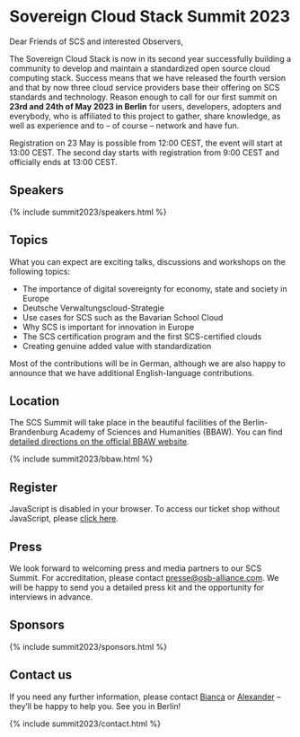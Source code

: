 # Sovereign Cloud Stack Summit 2023

Dear Friends of SCS and interested Observers,

The Sovereign Cloud Stack is now in its second year successfully building a community to develop and maintain a standardized open source cloud computing stack. Success means that we have released the fourth version and that by now three cloud service providers base their offering on SCS standards and technology. Reason enough to call for our first summit on **23rd and 24th of May 2023 in Berlin** for users, developers, adopters and everybody, who is affiliated to this project to gather, share knowledge, as well as experience and to – of course – network and have fun.

Registration on 23 May is possible from 12:00 CEST, the event will start at 13:00 CEST. The second day starts with registration from 9:00 CEST and officially ends at 13:00 CEST.

## Speakers

{% include summit2023/speakers.html %}

## Topics

What you can expect are exciting talks, discussions and workshops on the following topics:

* The importance of digital sovereignty for economy, state and society in Europe
* Deutsche Verwaltungscloud-Strategie
* Use cases for SCS such as the Bavarian School Cloud
* Why SCS is important for innovation in Europe
* The SCS certification program and the first SCS-certified clouds
* Creating genuine added value with standardization

Most of the contributions will be in German, although we are also happy to announce that we have additional English-language contributions.

## Location

The SCS Summit will take place in the beautiful facilities of the Berlin-Brandenburg Academy of Sciences and Humanities (BBAW). You can find [detailed directions on the official BBAW website](https://veranstaltungszentrum.bbaw.de/en/directions).

{% include summit2023/bbaw.html %}

## Register

<pretix-widget event="https://events.scs.community/scs-summit-2023"></pretix-widget>
<noscript>
   <div class="pretix-widget">
        <div class="pretix-widget-info-message">
            JavaScript is disabled in your browser. To access our ticket shop without JavaScript, please <a target="_blank" rel="noopener" href="https://events.scs.community/scs-summit-2023">click here</a>.
        </div>
    </div>
</noscript>

## Press

We look forward to welcoming press and media partners to our SCS Summit. For accreditation, please contact [presse@osb-alliance.com](mailto:presse@osb-alliance.com). We will be happy to send you a detailed press kit and the opportunity for interviews in advance.

## Sponsors

{% include summit2023/sponsors.html %}

## Contact us

If you need any further information, please contact [Bianca](https://scs.community/hollery) or [Alexander](https://scs.community/diab) – they’ll be happy to help you. See you in Berlin!

{% include summit2023/contact.html %}
